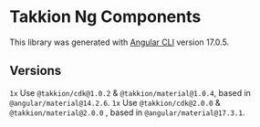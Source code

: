 # Takkion Ng Components

This library was generated with [Angular CLI](https://github.com/angular/angular-cli) version 17.0.5.

## Versions

`1x` Use `@takkion/cdk@1.0.2` & `@takkion/material@1.0.4`, based in `@angular/material@14.2.6`.
`1x` Use `@takkion/cdk@2.0.0` & `@takkion/material@2.0.0` , based in `@angular/material@17.3.1`.
